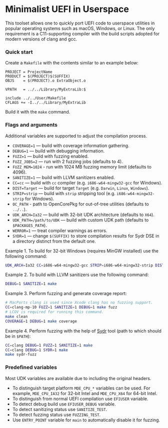Minimalist UEFI in Userspace
============================

This toolset allows one to quickly port UEFI code to userspace
utilities in popular operating systems such as macOS, Windows,
or Linux. The only requirement is a C11-supporting compiler
with the build scripts adopted for modern versions of clang
and gcc.

### Quick start

Create a `Makefile` with the contents similar to an example below:

```
PROJECT = ProjectName
PRODUCT = $(PROJECT)$(SUFFIX)
OBJS    = $(PROJECT).o ExtraObject.o

VPATH   = ../../Library/MyExtraLib:$

include ../../User/Makefile
CFLAGS += -I../../Library/MyExtraLib
```

Build it with the `make` command.

### Flags and arguments

Additional variables are supported to adjust the compilation process.

- `COVERAGE=1` — build with coverage information gathering.
- `DEBUG=1` — build with debugging information.
- `FUZZ=1` — build with fuzzing enabled.
- `FUZZ_JOBS=2` — run with 2 fuzzing jobs (defaults to 4).
- `FUZZ_MEM=1024` - run with 1024 MB fuzzing memory limit (defaults to 4096).
- `SANITIZE=1` — build with LLVM sanitizers enabled.
- `CC=cc` — build with `cc` compiler (e.g. `i686-w64-mingw32-gcc` for Windows).
- `DIST=Target` — build for target `Target` (e.g. `Darwin`, `Linux`, `Windows`).
- `STRIP=strip` — build with `strip` stripping tool (e.g. `i686-w64-mingw32-strip` for Windows).
- `OC_PATH` - path to OpenCorePkg for out-of-tree utilities (defaults to `../..`).
- `UDK_ARCH=Ia32` — build with 32-bit UDK architecture (defaults to `X64`).
- `UDK_PATH=/path/to/UDK` — build with custom UDK path (defaults to `$PACKAGES_PATH`).
- `WERROR=1` — treat compiler warnings as errors.
- `SYDR=1` — change `$(SUFFIX)` to store compilation results for Sydr DSE in a directory distinct from the default one.

Example 1. To build for 32-bit Windows (requires MinGW installed) use the following command:

```sh
UDK_ARCH=Ia32 CC=i686-w64-mingw32-gcc STRIP=i686-w64-mingw32-strip DIST=Windows make
```

Example 2. To build with LLVM sanitizers use the following command:

```sh
DEBUG=1 SANITIZE=1 make
```

Example 3. Perform fuzzing and generate coverage report:

```sh
# MacPorts clang is used since Xcode clang has no fuzzing support.
CC=clang-mp-10 FUZZ=1 SANITIZE=1 DEBUG=1 make fuzz
# LCOV is required for running this command.
make clean
COVERAGE=1 DEBUG=1 make coverage
```

Example 4. Perform fuzzing with the help of [Sydr](https://www.ispras.ru/en/technologies/crusher/) tool (path to which should be in `$PATH`):

```sh
CC=clang DEBUG=1 FUZZ=1 SANITIZE=1 make
CC=clang DEBUG=1 SYDR=1 make
make sydr-fuzz
```

### Predefined variables

Most UDK variables are available due to including the original headers.

- To distinguish target platform `MDE_CPU_*` variables can be used.
  For example, `MDE_CPU_IA32` for 32-bit Intel and `MDE_CPU_X64` for 64-bit Intel.
- To distinguish from normal UEFI compilation use `EFIUSER` variable.
- To detect debug build use `EFIUSER_DEBUG` variable.
- To detect sanitizing status use `SANITIZE_TEST`.
- To detect fuzzing status use `FUZZING_TEST`.
- Use `ENTRY_POINT` variable for `main` to automatically disable it for fuzzing.

